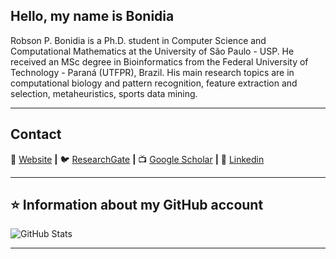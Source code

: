 ## Hello, my name is <strong>Bonidia</strong>

Robson P. Bonidia is a Ph.D. student in Computer Science and Computational Mathematics at the University of São Paulo - USP. He received an MSc degree in Bioinformatics from the Federal University of Technology - Paraná (UTFPR), Brazil. His main research topics are in computational biology and pattern recognition, feature extraction and selection, metaheuristics, sports data mining.

----

## Contact

🏡 [Website](https://bonidia.github.io/website/) **|** 
🐦 [ResearchGate](https://www.researchgate.net/profile/Robson-Bonidia-2) **|** 
📺 [Google Scholar](https://scholar.google.com.br/citations?user=kTbx_wMAAAAJ&hl=pt-BR) **|** 
👔 [Linkedin](https://www.linkedin.com/in/robson-parmezan-bonidia-8b1b8890/?trk=people-guest_profile-result-card_result-card_full-click&originalSubdomain=br)

---

## ⭐ Information about my GitHub account 
![GitHub Stats](https://github-readme-stats.vercel.app/api?username=Bonidia&show_icons=true)

---
